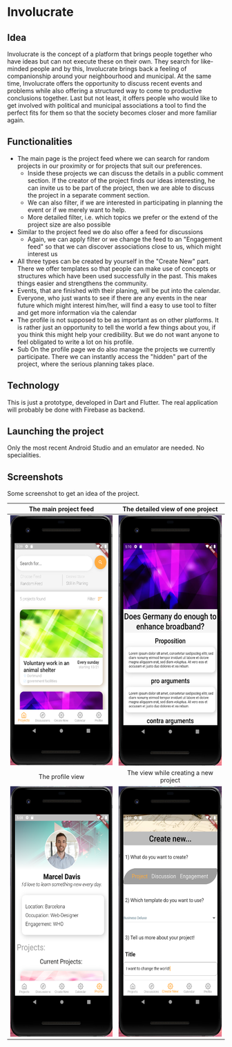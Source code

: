 # Involucrate

## Idea

Involucrate is the concept of a platform that brings people together who have ideas but can not
execute these on their own. They search for like-minded people and by this, Involucrate brings back
a feeling of companionship around your neighbourhood and municipal.
At the same time, Involucrate offers the opportunity to discuss recent events and problems while
also offering a structured way to come to productive conclusions together.
Last but not least, it offers people who would like to get involved with political and municipal
associations a tool to find the perfect fits for them so that the society becomes closer and
more familiar again.

## Functionalities

* The main page is the project feed where we can search for random projects in our proximity or for
projects that suit our preferences.
    * Inside these projects we can discuss the details in a public comment section. If the creator of the project finds our ideas interesting, he can invite us to
be part of the project, then we are able to discuss the project in a separate comment section.
    * We can also filter, if we are interested in participating in planning the event or if we
    merely want to help.
    * More detailed filter, i.e. which topics we prefer or the extend of the project size are also
    possible
* Similar to the project feed we do also offer a feed for discussions
    * Again, we can apply filter or we change the feed to an "Engagement feed" so that we can
    discover associations close to us, which might interest us
* All three types can be created by yourself in the "Create New" part. There we offer templates so that
people can make use of concepts or structures which have been used successfully in the past. This makes
things easier and strengthens the community.
* Events, that are finished with their planing, will be put into the calendar. Everyone, who just wants
to see if there are any events in the near future which might interest him/her, will find a easy to use
tool to filter and get more information via the calendar
* The profile is not supposed to be as important as on other platforms. It is rather just an opportunity
to tell the world a few things about you, if you think this might help your credibility. But we do not
want anyone to feel obligated to write a lot on his profile.
* Sub On the profile page we do also manage the projects we currently participate. There we can instantly
access the "hidden" part of the project, where the serious planning takes place.

## Technology

This is just a prototype, developed in Dart and Flutter. The real application will probably be done
with Firebase as backend.

## Launching the project

Only the most recent Android Studio and an emulator are needed. No specialities.

## Screenshots

Some screenshot to get an idea of the project.

The main project feed | The detailed view of one project
:-------------------------:|:-------------------------:
<img src="https://github.com/Gauerdia/involucrate/blob/master/assets/images/screenshot_project_feed.png?raw=true" width="300" height="580">  |  <img src="https://github.com/Gauerdia/involucrate/blob/master/assets/images/screenshot_project_view.png?raw=true" width="300" height="580">
The profile view | The view while creating a new project
<img src="https://github.com/Gauerdia/involucrate/blob/master/assets/images/screenshot_profile.png?raw=true" width="300" height="580">  |  <img src="https://github.com/Gauerdia/involucrate/blob/master/assets/images/screenshot_create_new.png?raw=true" width="300" height="580">
